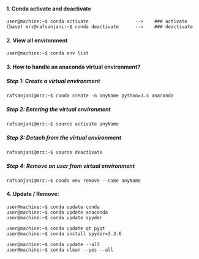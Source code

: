 #### 1. Conda activate and deactivate

```console
user@machine:~$ conda activate                 -->    ### activate
(base) mrz@rafsanjani:~$ conda deactivate      -->    ### deactivate
```

#### 2. View all environment
```console
user@machine:~$ conda env list 
```

#### 3. How to handle an anaconda virtual environment?

##### Step 1: Create a virtual environment ####
```console
rafsanjani@mrz:~$ conda create -n anyName python=3.x anaconda
```

##### Step 2: Entering the virtual environment ####
```console
rafsanjani@mrz:~$ source activate anyName
```

##### Step 3: Detach from the virtual environment ####
```console
rafsanjani@mrz:~$ source deactivate
```

##### Step 4: Remove an user from virtual environment ####
```console
rafsanjani@mrz:~$ conda env remove --name anyName
```

#### 4. Update / Remove:
```console
user@machine:~$ conda update conda
user@machine:~$ conda update anaconda
user@machine:~$ conda update spyder

user@machine:~$ conda update qt pyqt
user@machine:~$ conda install spyder=3.3.6

user@machine:~$ conda update --all
user@machine:~$ conda clean --yes --all
```
